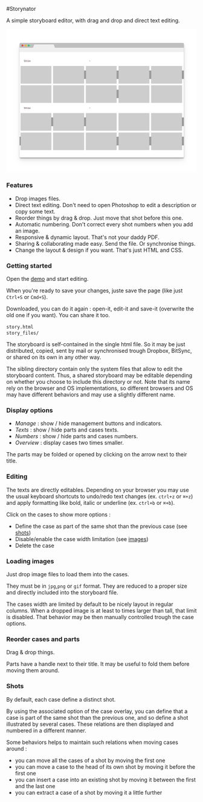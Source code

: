 #Storynator

A simple storyboard editor, with drag and drop and direct text editing.

[![Demo](chrome-frame.png)][demo]

[demo]: https://cdn.rawgit.com/nliautaud/storynator/8fdfd32bf871d07e06c2395da6c173565b749e6b/story.html

### Features

- Drop images files.
- Direct text editing. Don't need to open Photoshop to edit a description or copy some text.
- Reorder things by drag & drop. Just move that shot before this one.
- Automatic numbering. Don't correct every shot numbers when you add an image.
- Responsive & dynamic layout. That's not your daddy PDF.
- Sharing & collaborating made easy. Send the file. Or synchronise things.
- Change the layout & design if you want. That's just HTML and CSS. 

### Getting started

Open the [demo][demo] and start editing.

When you're ready to save your changes, juste save the page (like just ``Ctrl+S`` or ``Cmd+S``). 

Downloaded, you can do it again : open-it, edit-it and save-it (overwrite the old one if you want). You can share it too.

```
story.html
story_files/
```
The storyboard is self-contained in the single html file. So it may be just distributed, copied, sent by mail or synchronised trough Dropbox, BitSync, or shared on its own in any other way. 

The sibling directory contain only the system files that allow to edit the storyboard content. Thus, a shared storyboard may be editable depending on whether you choose to include this directory or not. Note that its name rely on the browser and OS implementations, so different browsers and OS may have different behaviors and may use a slightly different name. 

### Display options

- *Manage* : show / hide management buttons and indicators.
- *Texts* : show / hide parts and cases texts.
- *Numbers* : show / hide parts and cases numbers.
- *Overview* : display cases two times smaller.

The parts may be folded or opened by clicking on the arrow next to their title.

### Editing

The texts are directly editables. Depending on your browser you may use the usual keyboard shortcuts to undo/redo text changes (ex. ``ctrl+z`` or ``⌘+z``) and apply formatting like bold, italic or underline (ex. ``ctrl+b`` or ``⌘+b``).

Click on the cases to show more options :
- Define the case as part of the same shot than the previous case (see [shots](#shots))
- Disable/enable the case width limitation (see [images](#images))
- Delete the case

### Loading images

Just drop image files to load them into the cases.

They must be in ``jpg``,``png`` or ``gif`` format. They are reduced to a proper size and directly included into the storyboard file.

The cases width are limited by default to be nicely layout in regular columns. When a dropped image is at least to times larger than tall, that limit is disabled. That behavior may be then manually controlled trough the case options. 

### Reorder cases and parts

Drag & drop things.

Parts have a handle next to their title. It may be useful to fold them before moving them around.

### Shots

By default, each case define a distinct shot.

By using the associated option of the case overlay, you can define that a case is part of the same shot than the previous one, and so define a shot illustrated by several cases. These relations are then displayed and numbered in a different manner.

Some behaviors helps to maintain such relations when moving cases around :
- you can move all the cases of a shot by moving the first one
- you can move a case to the head of its own shot by moving it before the first one
- you can insert a case into an existing shot by moving it between the first and the last one
- you can extract a case of a shot by moving it a little further